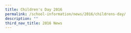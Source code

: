 ```yaml
---
title: Children's Day 2016
permalink: /school-information/news/2016/childrens-day/
description: ""
third_nav_title: 2016 News
---
```

